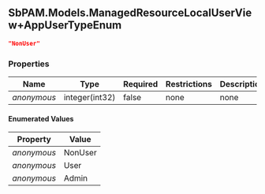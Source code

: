 
<h2 id="tocS_SbPAM.Models.ManagedResourceLocalUserView+AppUserTypeEnum">SbPAM.Models.ManagedResourceLocalUserView+AppUserTypeEnum</h2>

<a id="schemasbpam.models.managedresourcelocaluserview+appusertypeenum"></a>
<a id="schema_SbPAM.Models.ManagedResourceLocalUserView+AppUserTypeEnum"></a>
<a id="tocSsbpam.models.managedresourcelocaluserview+appusertypeenum"></a>
<a id="tocssbpam.models.managedresourcelocaluserview+appusertypeenum"></a>

```json
"NonUser"

```

### Properties

|Name|Type|Required|Restrictions|Description|
|---|---|---|---|---|
|*anonymous*|integer(int32)|false|none|none|

#### Enumerated Values

|Property|Value|
|---|---|
|*anonymous*|NonUser|
|*anonymous*|User|
|*anonymous*|Admin|


